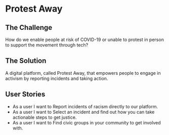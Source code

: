 # Protest Away

## The Challenge
How do we enable people at risk of COVID-19 or unable to protest in person to support the movement through
tech?

## The Solution
A digital platform, called Protest Away, that empowers people to engage in activism by reporting incidents and taking
action.

## User Stories

- As a user I want to Report incidents of racism directly to our platform. 
- As a user I want to Select an incident and find out how you can take actionable steps to get justice.
- As a user I want to Find civic groups in your community to get involved with.







